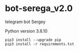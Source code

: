 # bot-serega_v2.0
telegram bot Sergey

Python version 3.8.10
```
pip3 install --upgrade pip
pip3 install -r requirements.txt
```